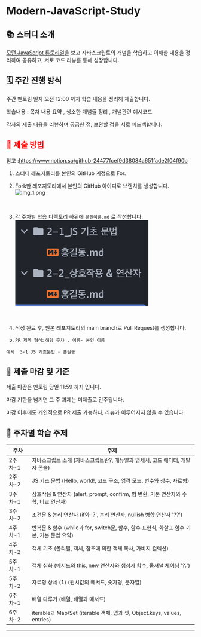 # Modern-JavaScript-Study

## 📚 스터디 소개

[모던 JavaScript 튜토리얼](https://ko.javascript.info/)을 보고 자바스크립트의 개념을 학습하고 이해한 내용을 정리하여 공유하고, 서로 코드 리뷰를 통해 성장합니다.

## 🗓️ 주간 진행 방식

주간 멘토링 일자 오전 12:00 까지  학습 내용을 정리해 제출합니다.

학습내용 : 목차 내용 요약 , 생소한 개념들 정리  , 개념관련 예시코드

각자의 제출 내용을 리뷰하며 궁금한 점, 보완할 점을 서로 피드백합니다.

## <span style="color: red">📝 제출 방법 </span>

참고 :https://www.notion.so/github-24477fcef9d38084a651fade2f04f90b

1. 스터디 레포지토리를 본인의 GitHub 계정으로 For.

2. Fork한 레포지토리에서 본인의 GitHub 아이디로 브랜치를 생성합니다.
   ![img_1.png](img/img_1.png)

</br>

3. 각 주차별 학습 디렉토리 하위에  `본인이름.md` 로 작성합니다.
![img_2.png](img/img_2.png)

</br>

4. 작성 완료 후, 원본 레포지토리의 main branch로 Pull Request를 생성합니다.

5. `PR 제목 형식`: `해당 주차 , 이름- 본인 이름`

`예시: 3-1 JS 기초문법 - 홍길동`

## 🚨 제출 마감 및 기준

제출 마감은 멘토링 당일 11:59 까지 입니다.

마감 기한을 넘기면 그 주 과제는 미제출로 간주됩니다.

마감 이후에도 개인적으로 PR 제출 가능하나, 리뷰가 이루어지지 않을 수 있습니다.



## 📖 주차별 학습 주제

| 주차    | 주제                                                                  |
| ----- | ------------------------------------------------------------------- |
| 2주차-1 | 자바스크립트 소개 (자바스크립트란?, 매뉴얼과 명세서, 코드 에디터, 개발자 콘솔)                      |
| 2주차-2 | JS 기초 문법 (Hello, world!, 코드 구조, 엄격 모드, 변수와 상수, 자료형)                 |
| 3주차-1 | 상호작용 & 연산자 (alert, prompt, confirm, 형 변환, 기본 연산자와 수학, 비교 연산자)       |
| 3주차-2 | 조건문 & 논리 연산자 (if와 '?', 논리 연산자, nullish 병합 연산자 '??')                 |
| 4주차-1 | 반복문 & 함수 (while과 for, switch문, 함수, 함수 표현식, 화살표 함수 기본, 기본 문법 요약)     |
| 4주차-2 | 객체 기초 (폴리필, 객체, 참조에 의한 객체 복사, 가비지 컬렉션)                              |
| 5주차-1 | 객체 심화 (메서드와 this, new 연산자와 생성자 함수, 옵셔널 체이닝 '?.')                    |
| 5주차-2 | 자료형 상세 (1) (원시값의 메서드, 숫자형, 문자열)                                     |
| 6주차-1 | 배열 다루기 (배열, 배열과 메서드)                                                |
| 6주차-2 | iterable과 Map/Set (iterable 객체, 맵과 셋, Object.keys, values, entries) |
---

